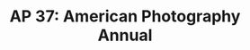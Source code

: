 ---
attached_collection: collections/the-new-york-times.md
attached_link: 
block_aspect_ratio: ratio-4x5
blog_block_cover: https://d1sf55qlb7p6hz.cloudfront.net/rieser-ap_book2021-1.jpg
blog_header: 
caption: "The New York Times: Auctioning Off a Dead Mall"
content: >-
  I am honored to share that [**_Auctioning Off a Dead
  Mall_**](https://jesserieser.com/collections/nytimes-metrocenter) for _The New
  York Times_ has been named one of the year’s best by the [**_American
  Photography 37 Photo
  Annual_**](https://www.ai-ap.com/slideshow/AP/37/jesse-rieser/1) for
  editorial photography.


  How will the pandemic accelerate the retail apocalypse? When a mall closes,
  where does all of it’s stuff go? I set out to answer these questions at the
  recently shuttered Metrocenter mall in Phoenix, AZ.


  Congratulations to all the winners and thank you to this year’s judges:  

  Arem Duplessis, Jury Chair, Group Creative Director, Apple Inc.  

  Brian Bantog, Art Director, Nike  

  Stella Blackmon, Photo Editor, _New York Magazine_  

  Jane Clark, Photography Director, _AARP Media_  

  Vida Cornelious, Executive Creative Director, T Brand Studio/_New York
  Times_  

  Leslie dela Vega, Director of Visuals, OZY MEDIA  

  Natalia Jiménez, Picture Editor, _The Washington Post_  

  Gianmaria Schonlieb, Creative Director, Lyft  

  Philip Brian Tabuas, Photo Editor, _Bloomberg News_  

  Ronda Thompson, Web Design Consultant, Bed Bath & Beyond
date: 
news_category:
  - awards
theme_color: "#FFCC8E"
title: "AP 37: American Photography Annual"
seo:
  meta_description: 
  meta_title: 
post_blocks:
  - _bookshop_name: posts/media-element-static
    caption: 
    image: https://d1sf55qlb7p6hz.cloudfront.net/nyt-ap_blog-3.jpg
    width: '33'
  - _bookshop_name: posts/media-element-static
    caption: 
    image: https://d1sf55qlb7p6hz.cloudfront.net/nyt-ap_blog-4.jpg
    width: '33'
  - _bookshop_name: posts/media-element-static
    caption: 
    image: https://d1sf55qlb7p6hz.cloudfront.net/nyt-ap_blog-24.jpg
    width: '33'
  - _bookshop_name: posts/media-row-static
  - _bookshop_name: posts/media-element-static
    caption: 
    image: https://d1sf55qlb7p6hz.cloudfront.net/nyt-ap_blog-6.jpg
    width: '50'
  - _bookshop_name: posts/media-element-static
    caption: 
    image: https://d1sf55qlb7p6hz.cloudfront.net/nyt-ap_blog-7.jpg
    width: '50'
  - _bookshop_name: posts/media-row-static
  - _bookshop_name: posts/media-element-static
    caption: 
    image: https://d1sf55qlb7p6hz.cloudfront.net/nyt-ap_blog-9.jpg
    width: '50'
  - _bookshop_name: posts/media-element-static
    caption: 
    image: https://d1sf55qlb7p6hz.cloudfront.net/nyt-ap_blog-10.jpg
    width: '50'
  - _bookshop_name: posts/media-row-static
  - _bookshop_name: posts/media-element-static
    caption: 
    image: https://d1sf55qlb7p6hz.cloudfront.net/nyt-ap_blog-14.jpg
    width: '33'
  - _bookshop_name: posts/media-element-static
    caption: 
    image: https://d1sf55qlb7p6hz.cloudfront.net/nyt-ap_blog-16.jpg
    width: '66'
  - _bookshop_name: posts/media-row-static
  - _bookshop_name: posts/media-element-static
    caption: 
    image: https://d1sf55qlb7p6hz.cloudfront.net/nyt-ap_blog-17.jpg
    width: '66'
  - _bookshop_name: posts/media-element-static
    caption: 
    image: https://d1sf55qlb7p6hz.cloudfront.net/nyt-ap_blog-18.jpg
    width: '33'
  - _bookshop_name: posts/media-row-static
  - _bookshop_name: posts/media-element-static
    caption: 
    image: https://d1sf55qlb7p6hz.cloudfront.net/nyt-ap_blog-21.jpg
    width: '50'
  - _bookshop_name: posts/media-element-static
    caption: 
    image: https://d1sf55qlb7p6hz.cloudfront.net/nyt-ap_blog-22.jpg
    width: '50'
  - _bookshop_name: posts/media-row-static
  - _bookshop_name: posts/media-element-static
    caption: 
    image: https://d1sf55qlb7p6hz.cloudfront.net/nyt-ap_blog-25.jpg
    width: '100'
  - _bookshop_name: posts/media-row-end
blog_slider:
  - _bookshop_name: posts/media-element-url
    image: https://d1sf55qlb7p6hz.cloudfront.net/rieser-ap_book2021-3.jpg
  - _bookshop_name: posts/media-element-url
    image: https://d1sf55qlb7p6hz.cloudfront.net/rieser-ap_book2021-4.jpg
  - _bookshop_name: posts/media-element-url
    image: https://d1sf55qlb7p6hz.cloudfront.net/rieser-ap_book2021-2.jpg
  - _bookshop_name: posts/media-element-url
    image: https://d1sf55qlb7p6hz.cloudfront.net/rieser-ap_book2021-5.jpg
  - _bookshop_name: posts/media-element-url
    image: https://d1sf55qlb7p6hz.cloudfront.net/nyt-ap_blog-2.jpg
  - _bookshop_name: posts/media-element-url
    image: https://d1sf55qlb7p6hz.cloudfront.net/nyt-ap_blog-1.jpg
---